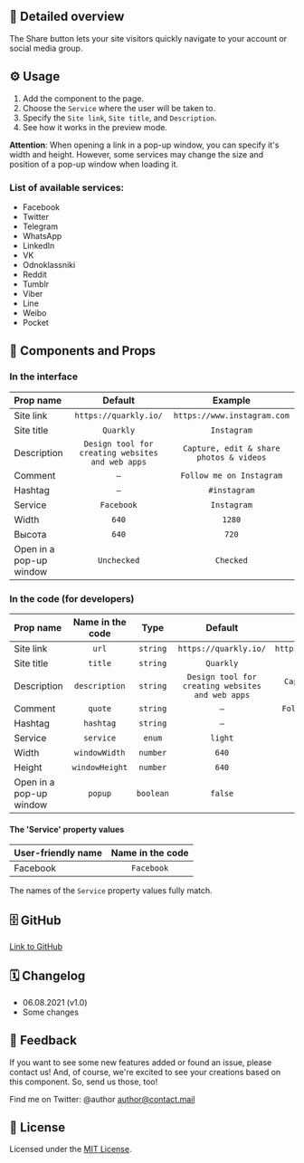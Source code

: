 ## 📖 Detailed overview

The Share button lets your site visitors quickly navigate to your account or social media group.

## ⚙️ Usage

1. Add the component to the page.
2. Choose the `Service` where the user will be taken to.
3. Specify the `Site link`, `Site title`, and `Description`.
4. See how it works in the preview mode.

**Attention**: When opening a link in a pop-up window, you can specify it's width and height. However, some services may change the size and position of a pop-up window when loading it.

### List of available services:

-   Facebook
-   Twitter
-   Telegram
-   WhatsApp
-   LinkedIn
-   VK
-   Odnoklassniki
-   Reddit
-   Tumblr
-   Viber
-   Line
-   Weibo
-   Pocket

## 🧩 Components and Props

### In the interface

| Prop name               |                     Default                      |                 Example                 |
| :---------------------- | :----------------------------------------------: | :-------------------------------------: |
| Site link               |              `https://quarkly.io/`               |       `https://www.instagram.com`       |
| Site title              |                    `Quarkly`                     |               `Instagram`               |
| Description             | `Design tool for creating websites and web apps` | `Capture, edit & share photos & videos` |
| Comment                 |                       `–`                        |        `Follow me on Instagram`         |
| Hashtag                 |                       `–`                        |              `#instagram`               |
| Service                 |                    `Facebook`                    |               `Instagram`               |
| Width                   |                      `640`                       |                 `1280`                  |
| Высота                  |                      `640`                       |                  `720`                  |
| Open in a pop-up window |                   `Unchecked`                    |                `Checked`                |

### In the code (for developers)

| Prop name               | Name in the code |   Type    |                     Default                      |                 Example                 |
| :---------------------- | :--------------: | :-------: | :----------------------------------------------: | :-------------------------------------: |
| Site link               |      `url`       | `string`  |              `https://quarkly.io/`               |       `https://www.instagram.com`       |
| Site title              |     `title`      | `string`  |                    `Quarkly`                     |               `Instagram`               |
| Description             |  `description`   | `string`  | `Design tool for creating websites and web apps` | `Capture, edit & share photos & videos` |
| Comment                 |     `quote`      | `string`  |                       `–`                        |        `Follow me on Instagram`         |
| Hashtag                 |    `hashtag`     | `string`  |                       `–`                        |              `#instagram`               |
| Service                 |    `service`     |  `enum`   |                     `light`                      |                 `dark`                  |
| Width                   |  `windowWidth`   | `number`  |                      `640`                       |                 `1280`                  |
| Height                  |  `windowHeight`  | `number`  |                      `640`                       |                  `720`                  |
| Open in a pop-up window |     `popup`      | `boolean` |                     `false`                      |                 `true`                  |

#### The 'Service' property values

| User-friendly name | Name in the code |
| :----------------- | :--------------: |
| Facebook           |    `Facebook`    |

The names of the `Service` property values fully match.

## 🗄 GitHub

[Link to GitHub](https://github.com/quarkly/community-kit/tree/master/src/ReCaptcha)

## 🗓 Changelog

-   06.08.2021 (v1.0)
-   Some changes

## 📮 Feedback

If you want to see some new features added or found an issue, please contact us! And, of course, we're excited to see your creations based on this component. So, send us those, too!

Find me on Twitter: @author [author@contact.mail](mailto:author@contact.mail)

## 📝 License

Licensed under the [MIT License](./LICENSE).
